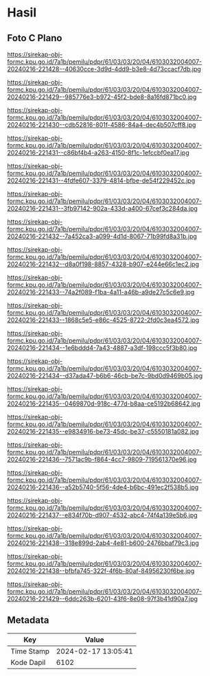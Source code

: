 # Hasil

## Foto C Plano

https://sirekap-obj-formc.kpu.go.id/7a1b/pemilu/pdpr/61/03/03/20/04/6103032004007-20240216-221428--40630cce-3d9d-4dd9-b3e8-4d73ccacf7db.jpg

https://sirekap-obj-formc.kpu.go.id/7a1b/pemilu/pdpr/61/03/03/20/04/6103032004007-20240216-221429--985776e3-b972-45f2-bde8-8a16fd871bc0.jpg

https://sirekap-obj-formc.kpu.go.id/7a1b/pemilu/pdpr/61/03/03/20/04/6103032004007-20240216-221430--cdb52816-801f-4586-84a4-dec4b507cff8.jpg

https://sirekap-obj-formc.kpu.go.id/7a1b/pemilu/pdpr/61/03/03/20/04/6103032004007-20240216-221431--c86bf4b4-a263-4150-8f1c-1efccbf0ea17.jpg

https://sirekap-obj-formc.kpu.go.id/7a1b/pemilu/pdpr/61/03/03/20/04/6103032004007-20240216-221431--4fdfe607-3379-4814-bfbe-de54f229452c.jpg

https://sirekap-obj-formc.kpu.go.id/7a1b/pemilu/pdpr/61/03/03/20/04/6103032004007-20240216-221431--3fb97142-902a-433d-a400-67cef3c284da.jpg

https://sirekap-obj-formc.kpu.go.id/7a1b/pemilu/pdpr/61/03/03/20/04/6103032004007-20240216-221432--7a452ca3-a099-4d1d-8067-71b99fd8a31b.jpg

https://sirekap-obj-formc.kpu.go.id/7a1b/pemilu/pdpr/61/03/03/20/04/6103032004007-20240216-221432--d8a0f198-8857-4328-b907-e244e66c1ec2.jpg

https://sirekap-obj-formc.kpu.go.id/7a1b/pemilu/pdpr/61/03/03/20/04/6103032004007-20240216-221433--74a2f089-f1ba-4a11-a46b-a9de27c5c6e9.jpg

https://sirekap-obj-formc.kpu.go.id/7a1b/pemilu/pdpr/61/03/03/20/04/6103032004007-20240216-221433--1868c5e5-e86c-4525-8722-2fd0c3ea4572.jpg

https://sirekap-obj-formc.kpu.go.id/7a1b/pemilu/pdpr/61/03/03/20/04/6103032004007-20240216-221434--1e6bddd4-7a43-4887-a3df-198ccc5f3b80.jpg

https://sirekap-obj-formc.kpu.go.id/7a1b/pemilu/pdpr/61/03/03/20/04/6103032004007-20240216-221434--d37ada47-b6b6-46cb-be7c-9bd0d9469b05.jpg

https://sirekap-obj-formc.kpu.go.id/7a1b/pemilu/pdpr/61/03/03/20/04/6103032004007-20240216-221435--0469870d-918c-477d-b8aa-ce5192b68642.jpg

https://sirekap-obj-formc.kpu.go.id/7a1b/pemilu/pdpr/61/03/03/20/04/6103032004007-20240216-221435--e9834916-be73-45dc-be37-c5550181a082.jpg

https://sirekap-obj-formc.kpu.go.id/7a1b/pemilu/pdpr/61/03/03/20/04/6103032004007-20240216-221436--7571ac9b-f864-4cc7-9809-719561370e96.jpg

https://sirekap-obj-formc.kpu.go.id/7a1b/pemilu/pdpr/61/03/03/20/04/6103032004007-20240216-221436--a52b5740-5f56-4de4-b6bc-491ec2f538b5.jpg

https://sirekap-obj-formc.kpu.go.id/7a1b/pemilu/pdpr/61/03/03/20/04/6103032004007-20240216-221437--e834f70b-d907-4532-abc4-74f4a139e5b6.jpg

https://sirekap-obj-formc.kpu.go.id/7a1b/pemilu/pdpr/61/03/03/20/04/6103032004007-20240216-221438--318e899d-2ab4-4e81-b600-2476bbaf79c3.jpg

https://sirekap-obj-formc.kpu.go.id/7a1b/pemilu/pdpr/61/03/03/20/04/6103032004007-20240216-221438--bfbfa745-322f-4f6b-80af-84956230f6be.jpg

https://sirekap-obj-formc.kpu.go.id/7a1b/pemilu/pdpr/61/03/03/20/04/6103032004007-20240216-221429--6ddc263b-6201-43f6-8e08-97f3b41d90a7.jpg


## Metadata

| Key        | Value               |
| ---------- | ------------------- |
| Time Stamp | 2024-02-17 13:05:41 |
| Kode Dapil | 6102                |



